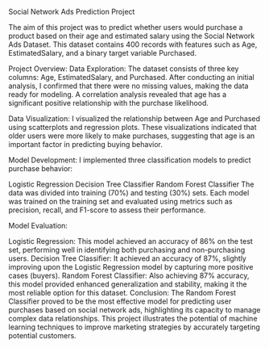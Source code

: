 Social Network Ads Prediction Project

The aim of this project was to predict whether users would purchase a product based on their age and estimated salary using the Social Network Ads Dataset. This dataset contains 400 records with features such as Age, EstimatedSalary, and a binary target variable Purchased.

Project Overview:
Data Exploration: The dataset consists of three key columns: Age, EstimatedSalary, and Purchased. After conducting an initial analysis, I confirmed that there were no missing values, making the data ready for modeling. A correlation analysis revealed that age has a significant positive relationship with the purchase likelihood.

Data Visualization: I visualized the relationship between Age and Purchased using scatterplots and regression plots. These visualizations indicated that older users were more likely to make purchases, suggesting that age is an important factor in predicting buying behavior.

Model Development: I implemented three classification models to predict purchase behavior:

Logistic Regression
Decision Tree Classifier
Random Forest Classifier
The data was divided into training (70%) and testing (30%) sets. Each model was trained on the training set and evaluated using metrics such as precision, recall, and F1-score to assess their performance.

Model Evaluation:

Logistic Regression: This model achieved an accuracy of 86% on the test set, performing well in identifying both purchasing and non-purchasing users.
Decision Tree Classifier: It achieved an accuracy of 87%, slightly improving upon the Logistic Regression model by capturing more positive cases (buyers).
Random Forest Classifier: Also achieving 87% accuracy, this model provided enhanced generalization and stability, making it the most reliable option for this dataset.
Conclusion:
The Random Forest Classifier proved to be the most effective model for predicting user purchases based on social network ads, highlighting its capacity to manage complex data relationships. This project illustrates the potential of machine learning techniques to improve marketing strategies by accurately targeting potential customers.
